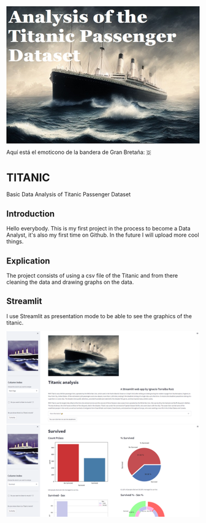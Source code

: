 
<img src="titanic_intro.jpg" style="display: block; margin: auto;">

<!DOCTYPE html>
<html>
<head>
  <title>Bandera de Gran Bretaña</title>
</head>
<body>
  <p>Aquí está el emoticono de la bandera de Gran Bretaña: <span>&#127465;</span></p>
</body>
</html>
  
# TITANIC
Basic Data Analysis of Titanic Passenger Dataset 

## Introduction
Hello everybody.
This is my first project in the process to become a Data Analyst, it's also my first time on Github.
In the future I will upload more cool things.

## Explication
The project consists of using a csv file of the Titanic and from there cleaning the data and drawing graphs on the data.

## Streamlit
I use Streamlit as presentation mode to be able to see the graphics of the titanic.

<img src="Streamlit_1.PNG" width="1000">
<img src="Streamlit_2.PNG" width="1000">
